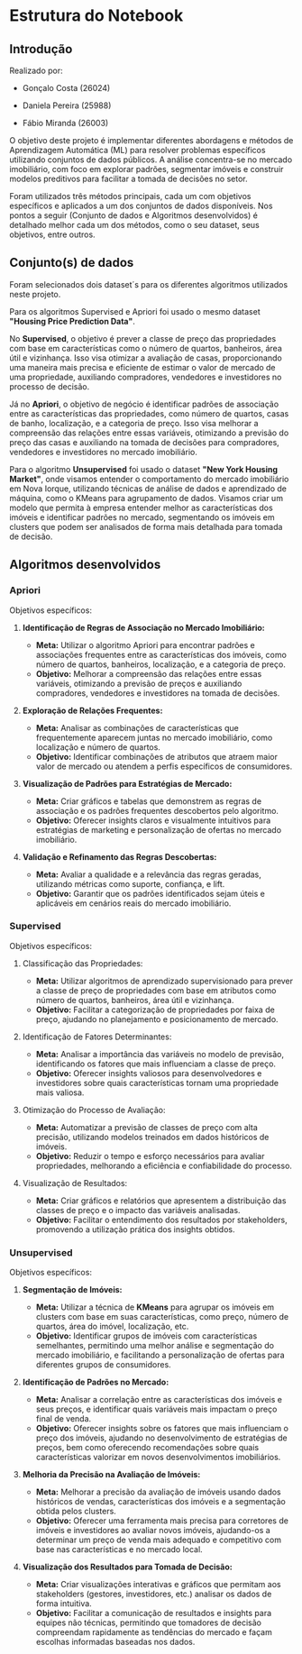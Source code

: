 # Estrutura do Notebook

## Introdução
Realizado por:

- Gonçalo Costa (26024)

- Daniela Pereira (25988)

- Fábio Miranda (26003)



O objetivo deste projeto é implementar diferentes abordagens e métodos de Aprendizagem Automática (ML) para resolver problemas específicos utilizando conjuntos de dados públicos.
A análise concentra-se no mercado imobiliário, com foco em explorar padrões, segmentar imóveis e construir modelos preditivos para facilitar a tomada de decisões no setor.

Foram utilizados três métodos principais, cada um com objetivos específicos e aplicados a um dos conjuntos de dados disponíveis. Nos pontos a seguir (Conjunto de dados e Algoritmos desenvolvidos) é detalhado melhor cada um dos métodos, como o seu dataset, seus objetivos, entre outros.

## Conjunto(s) de dados
Foram selecionados dois dataset´s para os diferentes algoritmos utilizados neste projeto.

Para os algoritmos Supervised e Apriori foi usado o mesmo dataset **"Housing Price Prediction Data"**.

No **Supervised**, o objetivo é prever a classe de preço das propriedades com base em características como o número de quartos, banheiros, área útil e vizinhança. Isso visa otimizar a avaliação de casas, proporcionando uma maneira mais precisa e eficiente de estimar o valor de mercado de uma propriedade, auxiliando compradores, vendedores e investidores no processo de decisão.

Já no **Apriori**, o objetivo de negócio é identificar padrões de associação entre as características das propriedades, como número de quartos, casas de banho, localização, e a categoria de preço. Isso visa melhorar a compreensão das relações entre essas variáveis, otimizando a previsão do preço das casas e auxiliando na tomada de decisões para compradores, vendedores e investidores no mercado imobiliário.

Para o algoritmo **Unsupervised** foi usado o dataset **"New York Housing Market"**, onde visamos entender o comportamento do mercado imobiliário em Nova Iorque, utilizando técnicas de análise de dados e aprendizado de máquina, como o KMeans para agrupamento de dados. Visamos criar um modelo que permita à empresa entender melhor as características dos imóveis e identificar padrões no mercado, segmentando os imóveis em clusters que podem ser analisados de forma mais detalhada para tomada de decisão.


## Algoritmos desenvolvidos

### Apriori
Objetivos específicos:

1. **Identificação de Regras de Associação no Mercado Imobiliário:**
   - **Meta:** Utilizar o algoritmo Apriori para encontrar padrões e associações frequentes entre as características dos imóveis, como número de quartos, banheiros, localização, e a categoria de preço.
   - **Objetivo:** Melhorar a compreensão das relações entre essas variáveis, otimizando a previsão de preços e auxiliando compradores, vendedores e investidores na tomada de decisões.

2. **Exploração de Relações Frequentes:**
   - **Meta:** Analisar as combinações de características que frequentemente aparecem juntas no mercado imobiliário, como localização e número de quartos.
   - **Objetivo:** Identificar combinações de atributos que atraem maior valor de mercado ou atendem a perfis específicos de consumidores.

3. **Visualização de Padrões para Estratégias de Mercado:**
   - **Meta:** Criar gráficos e tabelas que demonstrem as regras de associação e os padrões frequentes descobertos pelo algoritmo.
   - **Objetivo:** Oferecer insights claros e visualmente intuitivos para estratégias de marketing e personalização de ofertas no mercado imobiliário.

4. **Validação e Refinamento das Regras Descobertas:**
   - **Meta:** Avaliar a qualidade e a relevância das regras geradas, utilizando métricas como suporte, confiança, e lift.
   - **Objetivo:** Garantir que os padrões identificados sejam úteis e aplicáveis em cenários reais do mercado imobiliário.

### Supervised
Objetivos específicos:

1. Classificação das Propriedades:
   - **Meta:** Utilizar algoritmos de aprendizado supervisionado para prever a classe de preço de propriedades com base em atributos como número de quartos, banheiros, área útil e vizinhança.
   - **Objetivo:** Facilitar a categorização de propriedades por faixa de preço, ajudando no planejamento e posicionamento de mercado.

2. Identificação de Fatores Determinantes:
   - **Meta:** Analisar a importância das variáveis no modelo de previsão, identificando os fatores que mais influenciam a classe de preço.
   - **Objetivo:** Oferecer insights valiosos para desenvolvedores e investidores sobre quais características tornam uma propriedade mais valiosa.

3. Otimização do Processo de Avaliação:
   - **Meta:** Automatizar a previsão de classes de preço com alta precisão, utilizando modelos treinados em dados históricos de imóveis.
   - **Objetivo:** Reduzir o tempo e esforço necessários para avaliar propriedades, melhorando a eficiência e confiabilidade do processo.

4. Visualização de Resultados:
   - **Meta:** Criar gráficos e relatórios que apresentem a distribuição das classes de preço e o impacto das variáveis analisadas.
   - **Objetivo:** Facilitar o entendimento dos resultados por stakeholders, promovendo a utilização prática dos insights obtidos.

### Unsupervised
Objetivos específicos:

1. **Segmentação de Imóveis:**
   - **Meta:** Utilizar a técnica de **KMeans** para agrupar os imóveis em clusters com base em suas características, como preço, número de quartos, área do imóvel, localização, etc.
   - **Objetivo:** Identificar grupos de imóveis com características semelhantes, permitindo uma melhor análise e segmentação do mercado imobiliário, e facilitando a personalização de ofertas para diferentes grupos de consumidores.

2. **Identificação de Padrões no Mercado:**
   - **Meta:** Analisar a correlação entre as características dos imóveis e seus preços, e identificar quais variáveis mais impactam o preço final de venda.
   - **Objetivo:** Oferecer insights sobre os fatores que mais influenciam o preço dos imóveis, ajudando no desenvolvimento de estratégias de preços, bem como oferecendo recomendações sobre quais características valorizar em novos desenvolvimentos imobiliários.

3. **Melhoria da Precisão na Avaliação de Imóveis:**
   - **Meta:** Melhorar a precisão da avaliação de imóveis usando dados históricos de vendas, características dos imóveis e a segmentação obtida pelos clusters.
   - **Objetivo:** Oferecer uma ferramenta mais precisa para corretores de imóveis e investidores ao avaliar novos imóveis, ajudando-os a determinar um preço de venda mais adequado e competitivo com base nas características e no mercado local.

4. **Visualização dos Resultados para Tomada de Decisão:**
   - **Meta:** Criar visualizações interativas e gráficos que permitam aos stakeholders (gestores, investidores, etc.) analisar os dados de forma intuitiva.
   - **Objetivo:** Facilitar a comunicação de resultados e insights para equipes não técnicas, permitindo que tomadores de decisão compreendam rapidamente as tendências do mercado e façam escolhas informadas baseadas nos dados.
